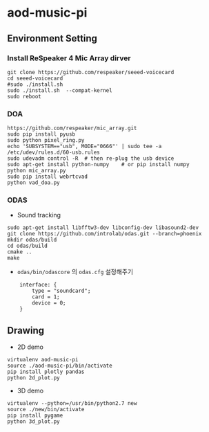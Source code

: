 # aod-music-pi

## Environment Setting

### Install ReSpeaker 4 Mic Array dirver
```
git clone https://github.com/respeaker/seeed-voicecard
cd seeed-voicecard
#sudo ./install.sh
sudo ./install.sh  --compat-kernel
sudo reboot
```

### DOA
```
https://github.com/respeaker/mic_array.git
sudo pip install pyusb
sudo python pixel_ring.py
echo 'SUBSYSTEM=="usb", MODE="0666"' | sudo tee -a /etc/udev/rules.d/60-usb.rules
sudo udevadm control -R  # then re-plug the usb device
sudo apt-get install python-numpy    # or pip install numpy
python mic_array.py
sudo pip install webrtcvad
python vad_doa.py
```

### ODAS
- Sound tracking
```
sudo apt-get install libfftw3-dev libconfig-dev libasound2-dev
git clone https://github.com/introlab/odas.git --branch=phoenix
mkdir odas/build
cd odas/build
cmake ..
make
```

- `odas/bin/odascore` 의 `odas.cfg` 설정해주기
```
    interface: {
        type = "soundcard";
        card = 1;
        device = 0;
    }
```

## Drawing
- 2D demo
```
virtualenv aod-music-pi
source ./aod-music-pi/bin/activate
pip install plotly pandas
python 2d_plot.py
```

- 3D demo
```
virtualenv --python=/usr/bin/python2.7 new
source ./new/bin/activate
pip install pygame
python 3d_plot.py
```